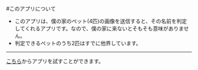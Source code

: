 #このアプリについて
- このアプリは、僕の家のペット(4匹)の画像を送信すると、その名前を判定してくれるアプリです。なので、僕の家に来ないとそもそも意味がありません。
- 判定できるペットのうち2匹はすでに他界しています。
---
[こちら](https://hikaru-wan-cat.streamlit.app/)からアプリを試すことができます。
